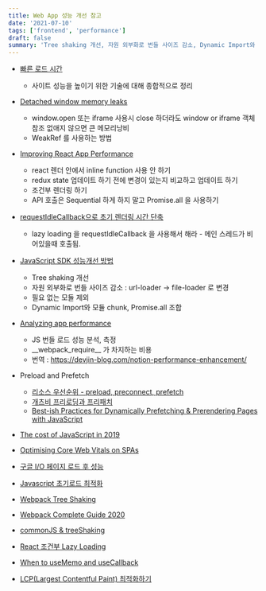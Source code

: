 ```yaml
---
title: Web App 성능 개선 참고
date: '2021-07-10'
tags: ['frontend', 'performance']
draft: false
summary: 'Tree shaking 개선, 자원 외부화로 번들 사이즈 감소, Dynamic Import와 모듈 chunk, Promise.all 조합'
---
```


- [빠른 로드 시간](https://web.dev/fast/#prioritize-resources)

  - 사이트 성능을 높이기 위한 기술에 대해 종합적으로 정리

- [Detached window memory leaks](https://web.dev/detached-window-memory-leaks/?utm_source=google-io21&utm_medium=referral&utm_campaign=io21-resources)

  - window.open 또는 iframe 사용시 close 하더라도 window or iframe 객체참조 없애지 않으면 큰 메모리낭비
  - WeakRef 를 사용하는 방법

- [Improving React App Performance](https://medium.com/technogise/journey-of-improving-react-app-performance-by-10x-9195d4b483d4)

  - react 렌더 안에서 inline function 사용 안 하기
  - redux state 업데이트 하기 전에 변경이 있는지 비교하고 업데이트 하기
  - 조건부 렌더링 하기
  - API 호출은 Sequential 하게 하지 말고 Promise.all 을 사용하기

- [requestIdleCallback으로 초기 렌더링 시간 단축](https://engineering.linecorp.com/ko/blog/line-securities-frontend-4/)

  - lazy loading 을 requestIdleCallback 을 사용해서 해라 - 메인 스레드가 비어있을때 호출됨.

- [JavaScript SDK 성능개선 방법](https://engineering.linecorp.com/ko/blog/improve-javascript-sdk-performance/)

  - Tree shaking 개선
  - 자원 외부화로 번들 사이즈 감소 : url-loader -> file-loader 로 변경
  - 필요 없는 모듈 제외
  - Dynamic Import와 모듈 chunk, Promise.all 조합

- [Analyzing app performance](https://3perf.com/blog/notion/)

  - JS 번들 로드 성능 분석, 측정
  - \_\_webpack_require\_\_ 가 차지하는 비용
  - 번역 : https://devjin-blog.com/notion-performance-enhancement/

- Preload and Prefetch

  - [리소스 우선순위 - preload, preconnect, prefetch](https://beomy.github.io/tech/browser/preload-preconnect-prefetch/)
  - [개츠비 프리로딩과 프리패치](https://jeonghwan-kim.github.io/dev/2020/08/21/gatsby-prefetch.html)
  - [Best-ish Practices for Dynamically Prefetching & Prerendering Pages with JavaScript](https://www.macarthur.me/posts/best-ish-practices-for-dynamically-prefetching-and-prerendering-with-javascript)

- [The cost of JavaScript in 2019](https://v8.dev/blog/cost-of-javascript-2019)

- [Optimising Core Web Vitals on SPAs](https://simonhearne.com/2022/core-web-vitals-on-spas)

- [구글 I/O 페이지 로드 후 성능](https://events.google.com/io/session/61a0f83e-1d64-4bdc-b5d9-04360db925ec?lng=ko)

- [Javascript 초기로드 최적화](https://developers.google.com/web/fundamentals/performance/optimizing-content-efficiency/javascript-startup-optimization?hl=ko)

- [Webpack Tree Shaking](https://medium.com/@craigmiller160/how-to-fully-optimize-webpack-4-tree-shaking-405e1c76038)

- [Webpack Complete Guide 2020](https://www.valentinog.com/blog/webpack/)

- [commonJS & treeShaking](https://madewithlove.com/blog/software-engineering/optimizing-javascript-packages-for-tree-shaking/)

- [React 조건부 Lazy Loading](https://medium.com/codingtown/react-lazy-loading-suspense-fec84005b4b8)

- [When to useMemo and useCallback](https://kentcdodds.com/blog/usememo-and-usecallback)

- [LCP(Largest Contentful Paint) 최적화하기](https://ui.toast.com/weekly-pick/ko_202012101720)
